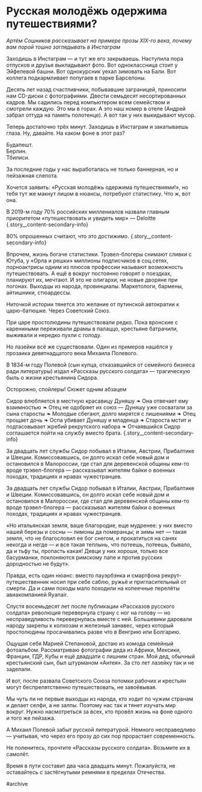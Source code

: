 
# Русская молодёжь одержима путешествиями?

_Артём Сошников рассказывает на примере прозы XIX-го века, почему вам порой тошно заглядывать в Инстаграм_

Заходишь в Инстаграм — и тут же его закрываешь. Наступила пора отпусков и друзья выкладывают фото. Вот одноклассница стоит у Эйфелевой башни. Вот однокурсник уехал зимовать на Бали. Вот коллега подкармливает попугаев в парке Барселоны.

Десять лет назад счастливчики, побывавшие заграницей, приносили нам CD-диски с фотографиями. Двести семьдесят несортированных кадров. Мы садились перед компьютером всем семейством и смотрели каждую. Это мы в горах. А это наш номер в отеле (Андрей забрал оттуда на память полотенце). А вот так у них выкидывают мусор.

Теперь достаточно трёх минут. Заходишь в Инстаграм и закатываешь глаза. Ну, давайте. На каком фоне в этот раз?

Будапешт.  
Берлин.  
Тбилиси.

За последние годы у нас выработалась не только баннерная, но и пейзажная слепота.

Хочется заявить: «Русская молодёжь одержима путешествиями!», но тебя тут же макнут лицом в нюансы, потребуют статистику. Что ж, вот она.

В 2019-м году 70% российских миллениалов назвали главным приоритетом «путешествовать и увидеть мир» — Deloitte {.story\_\_content-secondary-info}

80% опрошенных считают, что это достижимо. {.story\_\_content-secondary-info}

Впрочем, жизнь богаче статистики. Трэвел-блогеры снимают сливки с Ютуба, у «Орла и решки» миллионы подписчиков в соц.сетях, порноактрисы одним из плюсов профессии называют возможность путешествовать. А ещё в вокруг постоянно говорят о поездках, планируют их, мечтают. И это не олигархи, не новые дворяне при погонах. Выходцы из народа, провинциалы. Маркетологи, бармены, айтишники, стюардессы.

Ниточкой истории тянется это желание от путинской автократии к царю-батюшке. Через Советский Союз.

При царе простолюдины путешествовали редко. Пока вронские с карениными переживали драмы в палаццо, крестьяне батрачили, выживали и нередко пухли с голоду.

Но лазейки всё же существовали. Один из примеров нашёлся у прозаика девятнадцатого века Михаила Полевого.

В 1834-м году Полевой (сын купца, отказавшийся от семейного бизнеса ради литературы) издал «Рассказы русского солдата» — трагическую быль о жизни крестьянина Сидора.

Осторожно, спойлеры! Сюжет одним абзацем

Сидор влюбляется в местную красавицу Дуняшу ❧ Она отвечает ему взаимностью ❧ Отец не одобряет их союз — Дуняшу уже сосватали за сына старосты ❧ Молодые сбегают, долго мирятся с лишениями ❧ Отец прощает дочь ❧ Оспа убивает Дуняшу и младенца ❧ Староста мстит и подтасовывает жребий рекрутского набора ❧ Отчаявшийся Сидор соглашается пойти на службу вместо брата. {.story\_\_content-secondary-info}

За двадцать лет службы Сидор побывал в Италии, Австрии, Прибалтике и Швеции. Комиссовавшись, он долго искал себе новый дом и остановился в Малороссии, где стал для деревенской общины кем-то вроде трэвел-блогера — рассказывал жителям байки о военных походах, традициях и нравах чужестранцев.

За двадцать лет службы Сидор побывал в Италии, Австрии, Прибалтике и Швеции. Комиссовавшись, он долго искал себе новый дом и остановился в Малороссии, где стал для деревенской общины кем-то вроде трэвел-блогера — рассказывал жителям байки о военных походах, традициях и нравах чужестранцев.

«Но итальянская земля, ваше благородие, еще мудренее: у них вместо нашей березы и сосны — лимоны да померанцы; и зимы нет — такая земля, что не благословил ее бог снегом, и прокатиться на санях некогда и негде — и все такая теплынь, что потеешь, потеешь, бывало, да и тьфу ты, пропасть какая! Девци у них хороши, только все басурманки, поклоняются римскому папе и против русских дородностью не будут».

Правда, есть один нюанс: вместо пауэрбэнка и смартфона рекрут-путешественник носил при себе саблю, ружьё и пригласительный от смерти. Да и сами походы мало походили на копеечные перелёты авиакомпанией Ryanair.

Спустя восемьдесят лет после публикации «Рассказов русского солдата» революция перевернула страну с ног на голову — но несправедливость перевернулась вместе с ней. Большевики даровали народу закрепы к колхозам и железный занавес, через который простолюдины просачивались разве что в Венгрию или Болгарию.

Ощущая себя Марией Степановой, достаю из комода семейный фотоальбом. Рассматриваю фотографии деда из Африки, Мексики, Франции, ГДР, Кубы и ещё двадцати с лишним стран. Мой дед, обычный крестьянский сын, был штурманом «Антея». За сто лет лазейку так и не заделали.

И вот, после развала Советского Союза потомки рабочих и крестьян могут беспрепятственно путешествовать, не завоёвывая.

Мы чуть ли не первые выходцы из народа, кто ходит по чужим странам и делает селфи, а не залпы. Поэтому нас так и тянет изучать мир вокруг. Нужно насмотреться за всех, кто провёл жизнь на фоне одного и того же пейзажа.

А Михаил Полевой забыт русской литературой. Немного несправедливо — учитывая, что через его прозу до сих пор прорастает современность.

Не поленитесь, прочтите «Рассказы русского солдата». Возьмите их в самолёт.

Время в пути составит два часа двадцать минут. Пожалуйста, не оставайтесь с застёгнутыми ремнями в пределах Отечества.

#archive